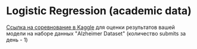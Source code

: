 # Logistic Regression (academic data)

[Ссылка на соревнование в Kaggle](https://www.kaggle.com/t/4ea305d5efb345deb2c2fa3c430b430a) для оценки результатов вашей модели на наборе данных "Alzheimer Dataset" (количество submits за день - 1)
